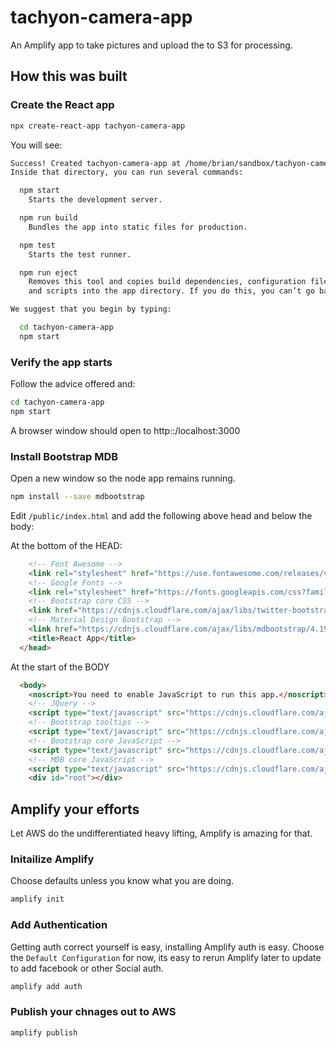 # tachyon-camera-app
An Amplify app to take pictures and upload the to S3 for processing.

## How this was built

### Create the React app

```bash
npx create-react-app tachyon-camera-app
```

You will see:

```bash
Success! Created tachyon-camera-app at /home/brian/sandbox/tachyon-camera-app/tachyon-camera-app
Inside that directory, you can run several commands:

  npm start
    Starts the development server.

  npm run build
    Bundles the app into static files for production.

  npm test
    Starts the test runner.

  npm run eject
    Removes this tool and copies build dependencies, configuration files
    and scripts into the app directory. If you do this, you can’t go back!

We suggest that you begin by typing:

  cd tachyon-camera-app
  npm start
```

### Verify the app starts

Follow the advice offered and:

```bash
cd tachyon-camera-app
npm start
```

A browser window should open to http::/localhost:3000

### Install Bootstrap MDB

Open a new window so the node app remains running.

```bash
npm install --save mdbootstrap
```

Edit `/public/index.html` and add the following above head and below the body:

At the bottom of the HEAD:

```html
    <!-- Font Awesome -->
    <link rel="stylesheet" href="https://use.fontawesome.com/releases/v5.8.2/css/all.css">
    <!-- Google Fonts -->
    <link rel="stylesheet" href="https://fonts.googleapis.com/css?family=Roboto:300,400,500,700&display=swap">
    <!-- Bootstrap core CSS -->
    <link href="https://cdnjs.cloudflare.com/ajax/libs/twitter-bootstrap/4.5.0/css/bootstrap.min.css" rel="stylesheet">
    <!-- Material Design Bootstrap -->
    <link href="https://cdnjs.cloudflare.com/ajax/libs/mdbootstrap/4.19.1/css/mdb.min.css" rel="stylesheet">
    <title>React App</title>
  </head>
```

At the start of the BODY

```html
  <body>
    <noscript>You need to enable JavaScript to run this app.</noscript>
    <!-- JQuery -->
    <script type="text/javascript" src="https://cdnjs.cloudflare.com/ajax/libs/jquery/3.5.1/jquery.min.js"></script>
    <!-- Bootstrap tooltips -->
    <script type="text/javascript" src="https://cdnjs.cloudflare.com/ajax/libs/popper.js/1.14.4/umd/popper.min.js"></script>
    <!-- Bootstrap core JavaScript -->
    <script type="text/javascript" src="https://cdnjs.cloudflare.com/ajax/libs/twitter-bootstrap/4.5.0/js/bootstrap.min.js"></script>
    <!-- MDB core JavaScript -->
    <script type="text/javascript" src="https://cdnjs.cloudflare.com/ajax/libs/mdbootstrap/4.19.1/js/mdb.min.js"></script>
    <div id="root"></div>
```

## Amplify your efforts

Let AWS do the undifferentiated heavy lifting, Amplify is amazing for that.

### Initailize Amplify

Choose defaults unless you know what you are doing.

```bash
amplify init
```

### Add Authentication

Getting auth correct yourself is easy, installing Amplify auth is easy.
Choose the `Default Configuration` for now, its easy to rerun Amplify later to update to add facebook or other Social auth.


```bash
amplify add auth
```

### Publish your chnages out to AWS

```bash
amplify publish
```